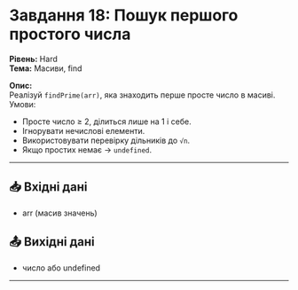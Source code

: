 # Завдання 18: Пошук першого простого числа
**Рівень:** Hard  
**Тема:** Масиви, find  

**Опис:**  
Реалізуй `findPrime(arr)`, яка знаходить перше просте число в масиві.  
Умови:
- Просте число ≥ 2, ділиться лише на 1 і себе.  
- Ігнорувати нечислові елементи.  
- Використовувати перевірку дільників до `√n`.  
- Якщо простих немає → `undefined`.  

---
## 📥 Вхідні дані
- arr (масив значень)

## 📤 Вихідні дані
- число або undefined

---